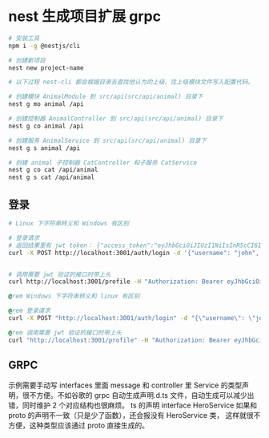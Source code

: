 # nest 生成项目扩展 grpc 

```bash
# 安装工具
npm i -g @nestjs/cli

# 创建新项目
nest new project-name
```

```bash
# 以下过程 nest-cli 都会根据目录去查找他认为的上级，往上级模块文件写入配置代码。

# 创建模块 AnimalModule 到 src/api(src/api/animal) 目录下
nest g mo animal /api

# 创建控制器 AnimalController 到 src/api(src/api/animal) 目录下
nest g co animal /api

# 创建服务 AnimalService 到 src/api(src/api/animal) 目录下
nest g s animal /api

# 创建 animal 子控制器 CatController 和子服务 CatService
nest g co cat /api/animal
nest g s cat /api/animal
```

## 登录

```bash
# Linux 下字符串转义和 Windows 有区别

# 登录请求
# 返回结果里有 jwt token： {"access_token":"eyJhbGciOiJIUzI1NiIsInR5cCI6IkpXVCJ9.eyJ1c2VybmFtZSI6ImpvaG4iLCJzdWIiOjEsImlhdCI6MTY5ODI5ODMyMywiZXhwIjoxNjk4Mjk4MzgzfQ.2QpJ0P8YDdhA9pUFTTB_mgDjVzbOhmlq73f09XGqR_U"}
curl -X POST http://localhost:3001/auth/login -d '{"username": "john", "password": "changeme"}' -H "Content-Type: application/json"


# 调用需要 jwt 验证的接口时带上头
curl http://localhost:3001/profile -H "Authorization: Bearer eyJhbGciOiJIUzI1NiIsInR5cCI6IkpXVCJ9.eyJ1c2VybmFtZSI6ImpvaG4iLCJzdWIiOjEsImlhdCI6MTY5ODI5ODMyMywiZXhwIjoxNjk4Mjk4MzgzfQ.2QpJ0P8YDdhA9pUFTTB_mgDjVzbOhmlq73f09XGqR_U"
```

```bat
@rem Windows 下字符串转义和 linux 有区别

@rem 登录请求
curl -X POST "http://localhost:3001/auth/login" -d "{\"username\": \"john\", \"password\": \"changeme\"}" -H "Content-Type: application/json"

@rem 调用需要 jwt 验证的接口时带上头
curl "http://localhost:3001/profile" -H "Authorization: Bearer eyJhbGciOiJIUzI1NiIsInR5cCI6IkpXVCJ9.eyJ1c2VybmFtZSI6ImpvaG4iLCJzdWIiOjEsImlhdCI6MTY5ODI5ODMyMywiZXhwIjoxNjk4Mjk4MzgzfQ.2QpJ0P8YDdhA9pUFTTB_mgDjVzbOhmlq73f09XGqR_U"
```

## GRPC

示例需要手动写 interfaces 里面 message 和 controller 里 Service 的类型声明，很不方便。不如谷歌的 grpc 自动生成声明.d.ts 文件，自动生成可以减少出错，同时维护 2 个对应结构也很麻烦。
ts 的声明 interface HeroService 如果和 proto 的声明不一致（只是少了函数），还会报没有 HeroService 类，
这样就很不方便，这种类型应该通过 proto 直接生成的。
